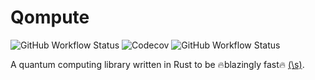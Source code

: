 # Qompute

![GitHub Workflow Status][1] ![Codecov][2] ![GitHub Workflow Status][3]

A quantum computing library written in Rust to be :fire:blazingly fast:fire:
[(\s)](https://toneindicators.carrd.co/#masterlist).

[1]: https://img.shields.io/github/actions/workflow/status/ArvinSKushwaha/qompute/rust.yml?style=for-the-badge
[2]: https://img.shields.io/codecov/c/gh/ArvinSKushwaha/qompute?style=for-the-badge
[3]: https://img.shields.io/github/actions/workflow/status/ArvinSKushwaha/qompute/audit.yml?label=SEC-ADUIT&style=for-the-badge
